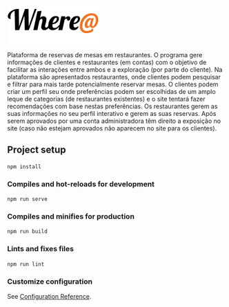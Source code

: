 ![WhereAt Logo](/src/assets/Logotipo_Where_Texto.png)

Plataforma de reservas de mesas em restaurantes. 
O programa gere informações de clientes e restaurantes (em contas) com o objetivo de facilitar as interações entre ambos e a exploração (por parte do cliente).
Na plataforma são apresentados restaurantes, onde clientes podem pesquisar e filtrar para mais tarde potencialmente reservar mesas. O clientes podem criar um perfil seu onde preferências podem ser escolhidas de um amplo leque de categorias (de restaurantes existentes) e o site tentará fazer recomendações com base nestas preferências.
Os restaurantes gerem as suas informações no seu perfil interativo e gerem as suas reservas. Após serem aprovados por uma conta administradora têm direito a exposição no site (caso não estejam aprovados não aparecem no site para os clientes).

## Project setup
```
npm install
```

### Compiles and hot-reloads for development
```
npm run serve
```

### Compiles and minifies for production
```
npm run build
```

### Lints and fixes files
```
npm run lint
```

### Customize configuration
See [Configuration Reference](https://cli.vuejs.org/config/).
